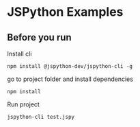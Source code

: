 # JSPython Examples

## Before you run
Install cli
```
npm install @jspython-dev/jspython-cli -g
```

go to project folder and install dependencies

```
npm install
```

Run project
```
jspython-cli test.jspy
```


